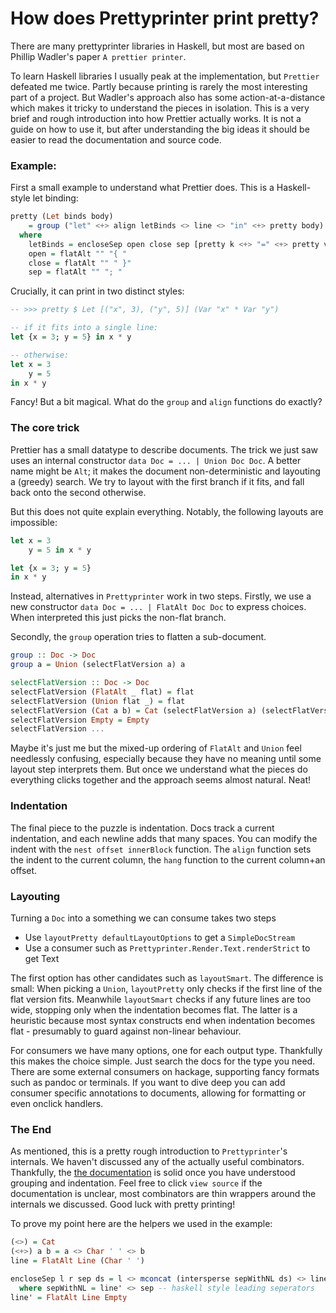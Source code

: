 # How does Prettyprinter print pretty?

There are many prettyprinter libraries in Haskell, but most are based on Phillip Wadler's paper `A prettier printer`.

To learn Haskell libraries I usually peak at the implementation, but `Prettier` defeated me twice. Partly because printing is rarely the most interesting part of a project. But Wadler's approach also has some action-at-a-distance which makes it tricky to understand the pieces in isolation.
This is a very brief and rough introduction into how Prettier actually works. It is not a guide on how to use it, but after understanding the big ideas it should be easier to read the documentation and source code.

### Example: 

First a small example to understand what Prettier does. This is a Haskell-style let binding:
```haskell
pretty (Let binds body)
    = group ("let" <+> align letBinds <> line <> "in" <+> pretty body)
  where
    letBinds = encloseSep open close sep [pretty k <+> "=" <+> pretty v | (k,v) <- lets]
    open = flatAlt "" "{ "
    close = flatAlt "" " }"
    sep = flatAlt "" "; "

```

Crucially, it can print in two distinct styles:

```haskell
-- >>> pretty $ Let [("x", 3), ("y", 5)] (Var "x" * Var "y")

-- if it fits into a single line:
let {x = 3; y = 5} in x * y

-- otherwise:
let x = 3
    y = 5
in x * y
```

Fancy! But a bit magical. What do the `group` and `align` functions do exactly?

### The core trick

Prettier has a small datatype to describe documents. The trick we just saw uses an internal constructor `data Doc = ... | Union Doc Doc`.  A better name might be `Alt`; it makes the document non-deterministic and layouting a (greedy) search. We try to layout with the first branch if it fits, and fall back onto the second otherwise.

But this does not quite explain everything. Notably, the following layouts are impossible:

```Haskell
let x = 3
    y = 5 in x * y

let {x = 3; y = 5}
in x * y
```


Instead, alternatives in `Prettyprinter` work in two steps. Firstly, we use a new constructor `data Doc = ... | FlatAlt Doc Doc` to express choices. When interpreted this just picks the non-flat branch.

Secondly, the `group` operation tries to flatten a sub-document.

```Haskell
group :: Doc -> Doc
group a = Union (selectFlatVersion a) a

selectFlatVersion :: Doc -> Doc
selectFlatVersion (FlatAlt _ flat) = flat
selectFlatVersion (Union flat _) = flat
selectFlatVersion (Cat a b) = Cat (selectFlatVersion a) (selectFlatVersion b)
selectFlatVersion Empty = Empty
selectFlatVersion ...
```

Maybe it's just me but the mixed-up ordering of `FlatAlt` and `Union` feel needlessly confusing, especially because they have no meaning until some layout step interprets them. But once we understand what the pieces do everything clicks together and the approach seems almost natural. Neat!

### Indentation

The final piece to the puzzle is indentation. Docs track a current indentation, and each newline adds that many spaces. You can modify the indent with the `nest offset innerBlock` function.
The `align` function sets the indent to the current column, the `hang` function to the current column+an offset.

### Layouting

Turning a `Doc` into a something we can consume takes two steps

- Use `layoutPretty defaultLayoutOptions` to get a `SimpleDocStream`
- Use a consumer such as `Prettyprinter.Render.Text.renderStrict` to get Text

The first option has other candidates such as `layoutSmart`. The difference is small: When picking a `Union`, `layoutPretty` only checks if the first line of the flat version fits. Meanwhile `layoutSmart` checks if any future lines are too wide, stopping only when the indentation becomes flat. The latter is a heuristic because most syntax constructs end when indentation becomes flat - presumably to guard against non-linear behaviour.

For consumers we have many options, one for each output type. Thankfully this makes the choice simple. Just search the docs for the type you need. There are some external consumers on hackage, supporting fancy formats such as pandoc or terminals. If you want to dive deep you can add consumer specific annotations to documents, allowing for formatting or even onclick handlers.

### The End

As mentioned, this is a pretty rough introduction to `Prettyprinter`'s internals. We haven't discussed any of the actually useful combinators. Thankfully, the [the documentation](https://hackage.haskell.org/package/prettyprinter-1.7.1/docs/Prettyprinter.html) is solid once you have understood grouping and indentation. Feel free to click `view source` if the documentation is unclear, most combinators are thin wrappers around the internals we discussed. Good luck with pretty printing!

To prove my point here are the helpers we used in the example:

```Haskell
(<>) = Cat
(<+>) a b = a <> Char ' ' <> b
line = FlatAlt Line (Char ' ')

encloseSep l r sep ds = l <> mconcat (intersperse sepWithNL ds) <> line' <> r
  where sepWithNL = line' <> sep -- haskell style leading seperators
line' = FlatAlt Line Empty
```

